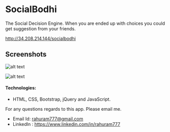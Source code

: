 ﻿# SocialBodhi
The Social Decision Engine. When you are ended up with choices you could get suggestion from your friends.

http://34.208.214.144/socialbodhi

## Screenshots
![alt text](https://github.com/rahuram777/SocialBodhi/blob/master/socialbodhi/screenshots/socialbodhi.png)

![alt text](https://github.com/rahuram777/SocialBodhi/blob/master/socialbodhi/screenshots/socialbodhi1.png)

#### Technologies: 
  - HTML, CSS, Bootstrap, jQuery and JavaScript. 


For any questions regards to this app. Please email me.

  - Email Id: rahuram777@gmail.com
  - LinkedIn : https://www.linkedin.com/in/rahuram777


